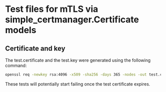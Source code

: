 # Test files for mTLS via simple_certmanager.Certificate models

## Certificate and key

The test.certificate and the test.key were generated using the following command:

```bash
openssl req -newkey rsa:4096 -x509 -sha256 -days 365 -nodes -out test.certificate -keyout test.key
```

These tests will potentially start failing once the test certificate expires.
